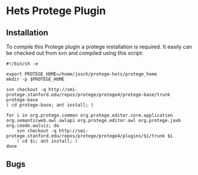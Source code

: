 Hets Protege Plugin
===================

Installation
------------

To compile this Protege plugin a protege installation is required.
It easily can be checked out from svn and compiled using this script:

	#!/bin/sh -e

	export PROTEGE_HOME=/home/josch/protege-hets/protege_home
	mkdir -p $PROTEGE_HOME

	svn checkout -q http://smi-protege.stanford.edu/repos/protege/protege4/protege-base/trunk protege-base
	( cd protege-base; ant install; )

	for i in org.protege.common org.protege.editor.core.application org.semanticweb.owl.owlapi org.protege.editor.owl org.protege.jaxb org.coode.owlviz; do
		svn checkout -q http://smi-protege.stanford.edu/repos/protege/protege4/plugins/$i/trunk $i
		( cd $i; ant install; )
	done

Bugs
----
